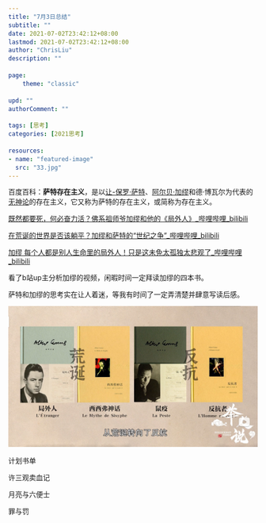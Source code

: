 ```yaml
---
title: "7月3日总结"
subtitle: ""
date: 2021-07-02T23:42:12+08:00
lastmod: 2021-07-02T23:42:12+08:00
author: "ChrisLiu"
description: ""

page:
    theme: "classic"

upd: ""
authorComment: ""

tags: [思考]
categories: [2021思考]

resources:
- name: "featured-image"
  src: "33.jpg"
---
```


<!--more-->

百度百科：**萨特存在主义**，是以[让-保罗·萨特](https://baike.baidu.com/item/让-保罗·萨特)、[阿尔贝·加缪](https://baike.baidu.com/item/阿尔贝·加缪/1358953)和德·博瓦尔为代表的[无神论](https://baike.baidu.com/item/无神论/25978)的存在主义，它又称为萨特的存在主义，或简称为存在主义。

[既然都要死，何必奋力活？佛系祖师爷加缪和他的《局外人》_哔哩哔哩_bilibili](https://www.bilibili.com/video/BV1wX4y1u7oY)

[在荒诞的世界是否该躺平？加缪和萨特的“世纪之争”_哔哩哔哩_bilibili](https://www.bilibili.com/video/BV1UU4y1G78D?from=search&seid=2641233444489293895)

[加缪 每个人都是别人生命里的局外人！只是这未免太孤独太悲观了_哔哩哔哩_bilibili](https://www.bilibili.com/video/BV1o54y1U7eq?from=search&seid=2641233444489293895)

看了b站up主分析加缪的视频，闲暇时间一定拜读加缪的四本书。

萨特和加缪的思考实在让人着迷，等我有时间了一定弄清楚并肆意写读后感。

![avatar](加缪.png)

计划书单

许三观卖血记

月亮与六便士

罪与罚

